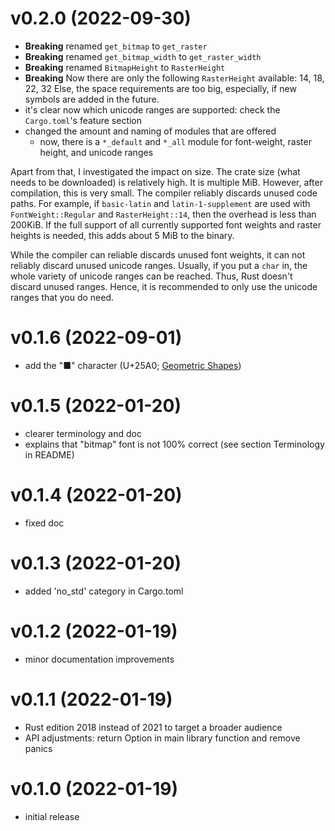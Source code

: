 # v0.2.0 (2022-09-30)
- **Breaking** renamed `get_bitmap` to `get_raster`
- **Breaking** renamed `get_bitmap_width` to `get_raster_width`
- **Breaking** renamed `BitmapHeight` to `RasterHeight`
- **Breaking** Now there are only the following `RasterHeight` available: 14, 18, 22, 32
  Else, the space requirements are too big, especially, if new symbols are added in the future.
- it's clear now which unicode ranges are supported:
  check the `Cargo.toml`'s feature section
- changed the amount and naming of modules that are offered
  - now, there is a `*_default` and `*_all` module for font-weight, raster height,
    and unicode ranges

Apart from that, I investigated the impact on size. The crate size (what needs to be downloaded) is
relatively high. It is multiple MiB. However, after compilation, this is very small. The compiler
reliably discards unused code paths. For example, if `basic-latin` and `latin-1-supplement` are
used with `FontWeight::Regular` and `RasterHeight::14`, then the overhead is less than 200KiB.
If the full support of all currently supported font weights and raster heights is needed, this adds
about 5 MiB to the binary.

While the compiler can reliable discards unused font weights, it can not reliably discard unused
unicode ranges. Usually, if you put a `char` in, the whole variety of unicode ranges can be reached.
Thus, Rust doesn't discard unused ranges. Hence, it is recommended to only use the unicode ranges
that you do need.

# v0.1.6 (2022-09-01)
- add the "■" character (U+25A0; [Geometric Shapes](https://jrgraphix.net/r/Unicode/25A0-25FF))

# v0.1.5 (2022-01-20)
- clearer terminology and doc
- explains that "bitmap" font is not 100% correct (see section Terminology in README)

# v0.1.4 (2022-01-20)
- fixed doc

# v0.1.3 (2022-01-20)
- added 'no_std' category in Cargo.toml

# v0.1.2 (2022-01-19)
- minor documentation improvements

# v0.1.1 (2022-01-19)
- Rust edition 2018 instead of 2021 to target a broader audience
- API adjustments: return Option in main library function and remove panics

# v0.1.0 (2022-01-19)
- initial release
